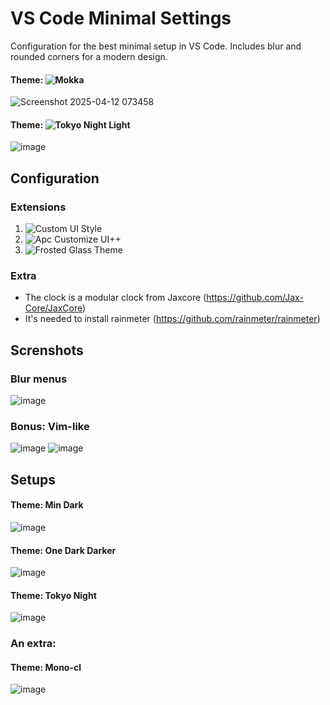 # VS Code Minimal Settings

Configuration for the best minimal setup in VS Code. Includes blur and rounded corners for a modern design.

#### Theme: ![Mokka](https://marketplace.visualstudio.com/items/?itemName=Demenskiy.mokka)
![Screenshot 2025-04-12 073458](https://github.com/user-attachments/assets/853f08a9-25c2-4eba-965e-092ecf1281c9)

#### Theme: ![Tokyo Night Light](https://marketplace.visualstudio.com/items/?itemName=Demenskiy.mokka)
![image](https://github.com/user-attachments/assets/2d4ad519-6b11-4f6e-984a-7f6d3670aa74)


## Configuration

### Extensions

1. ![Custom UI Style](https://marketplace.visualstudio.com/items/?itemName=subframe7536.custom-ui-style)
2. ![Apc Customize UI++](https://marketplace.visualstudio.com/items/?itemName=drcika.apc-extension) 
3. ![Frosted Glass Theme](https://marketplace.visualstudio.com/items/?itemName=RichardLuo.frosted-glass-theme)

### Extra

- The clock is a modular clock from Jaxcore (https://github.com/Jax-Core/JaxCore) 
- It's needed to install rainmeter (https://github.com/rainmeter/rainmeter)

## Screnshots


### Blur menus

![image](https://github.com/user-attachments/assets/afebbbd3-0039-4690-aaeb-90a9a7ead120)

### Bonus: Vim-like

![image](https://github.com/user-attachments/assets/e88687bb-8c5a-498d-b967-a21ad29f3ed2)
![image](https://github.com/user-attachments/assets/8f308868-9aa8-4ffb-8060-50f1c641ebd7)

## Setups

#### Theme: Min Dark
![image](https://github.com/user-attachments/assets/0e35e528-dbe2-42f0-9aff-330b347d9ed8)

#### Theme: One Dark Darker
![image](https://github.com/user-attachments/assets/0aaeeeb5-9e95-402c-9b09-33a07d85ed78)

#### Theme: Tokyo Night
![image](https://github.com/user-attachments/assets/14e11a5a-7793-4d93-83c3-ce769e71d64d)

### An extra:

#### Theme: Mono-cl
![image](https://github.com/user-attachments/assets/d5fd5673-cdc7-4b2e-88ca-c8a947208618)


